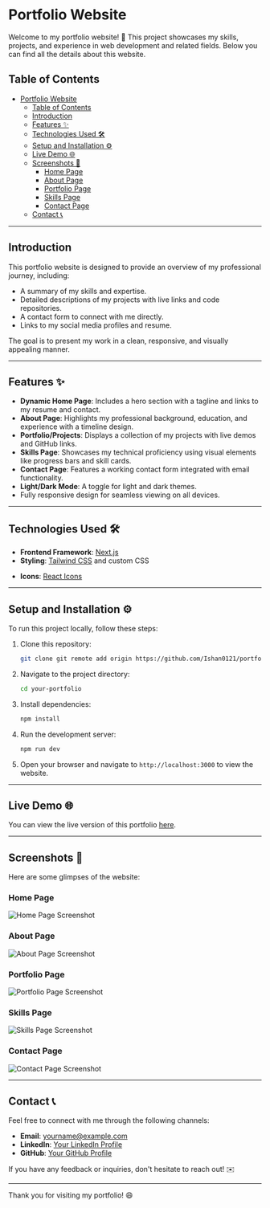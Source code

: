 # Portfolio Website

Welcome to my portfolio website! 🚀 This project showcases my skills, projects, and experience in web development and related fields. Below you can find all the details about this website.

## Table of Contents
- [Portfolio Website](#portfolio-website)
  - [Table of Contents](#table-of-contents)
  - [Introduction](#introduction)
  - [Features ✨](#features-)
  - [Technologies Used 🛠️](#technologies-used-️)
  - [Setup and Installation ⚙️](#setup-and-installation-️)
  - [Live Demo 🌐](#live-demo-)
  - [Screenshots 📸](#screenshots-)
    - [Home Page](#home-page)
    - [About Page](#about-page)
    - [Portfolio Page](#portfolio-page)
    - [Skills Page](#skills-page)
    - [Contact Page](#contact-page)
  - [Contact 📞](#contact-)

---

## Introduction
This portfolio website is designed to provide an overview of my professional journey, including:
- A summary of my skills and expertise.
- Detailed descriptions of my projects with live links and code repositories.
- A contact form to connect with me directly.
- Links to my social media profiles and resume.

The goal is to present my work in a clean, responsive, and visually appealing manner.

---

## Features ✨
- **Dynamic Home Page**: Includes a hero section with a tagline and links to my resume and contact.
- **About Page**: Highlights my professional background, education, and experience with a timeline design.
- **Portfolio/Projects**: Displays a collection of my projects with live demos and GitHub links.
- **Skills Page**: Showcases my technical proficiency using visual elements like progress bars and skill cards.
- **Contact Page**: Features a working contact form integrated with email functionality.
- **Light/Dark Mode**: A toggle for light and dark themes.
- Fully responsive design for seamless viewing on all devices.

---

## Technologies Used 🛠️
- **Frontend Framework**: [Next.js](https://nextjs.org/)
- **Styling**: [Tailwind CSS](https://tailwindcss.com/) and custom CSS
<!-- - **Animation**: [Framer Motion](https://www.framer.com/motion/) -->
- **Icons**: [React Icons](https://react-icons.github.io/react-icons/)
<!-- - **Deployment**: [Vercel](https://vercel.com/) -->

---

## Setup and Installation ⚙️
To run this project locally, follow these steps:

1. Clone this repository:
   ```bash
   git clone git remote add origin https://github.com/Ishan0121/portfolio2.0.git
   ```

2. Navigate to the project directory:
   ```bash
   cd your-portfolio
   ```

3. Install dependencies:
   ```bash
   npm install
   ```

4. Run the development server:
   ```bash
   npm run dev
   ```

5. Open your browser and navigate to `http://localhost:3000` to view the website.

---

## Live Demo 🌐
You can view the live version of this portfolio [here](#).

---

## Screenshots 📸
Here are some glimpses of the website:

### Home Page
![Home Page Screenshot](#)

### About Page
![About Page Screenshot](#)

### Portfolio Page
![Portfolio Page Screenshot](#)

### Skills Page
![Skills Page Screenshot](#)

### Contact Page
![Contact Page Screenshot](#)

---

## Contact 📞
Feel free to connect with me through the following channels:

- **Email**: yourname@example.com
- **LinkedIn**: [Your LinkedIn Profile](https://linkedin.com/in/yourusername)
- **GitHub**: [Your GitHub Profile](https://github.com/yourusername)

If you have any feedback or inquiries, don't hesitate to reach out! ✉️

---

Thank you for visiting my portfolio! 😄

